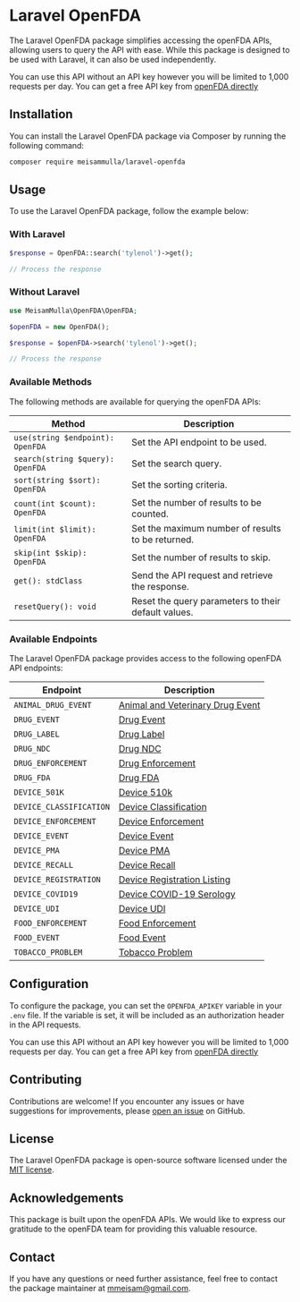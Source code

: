 # Laravel OpenFDA

The Laravel OpenFDA package simplifies accessing the openFDA APIs, allowing users to query the API with ease. While this package is designed to be used with Laravel, it can also be used independently.

You can use this API without an API key however you will be limited to 1,000 requests per day. You can get a free API key from [openFDA directly](https://open.fda.gov/apis/authentication/)

## Installation

You can install the Laravel OpenFDA package via Composer by running the following command:

```bash
composer require meisammulla/laravel-openfda
```

## Usage

To use the Laravel OpenFDA package, follow the example below:

### With Laravel
```php
$response = OpenFDA::search('tylenol')->get();

// Process the response
```

### Without Laravel

```php
use MeisamMulla\OpenFDA\OpenFDA;

$openFDA = new OpenFDA();

$response = $openFDA->search('tylenol')->get();

// Process the response
```

### Available Methods

The following methods are available for querying the openFDA APIs:

| Method                              | Description                                                                              |
|-------------------------------------|------------------------------------------------------------------------------------------|
| `use(string $endpoint): OpenFDA`    | Set the API endpoint to be used.                                                         |
| `search(string $query): OpenFDA`    | Set the search query.                                                                    |
| `sort(string $sort): OpenFDA`       | Set the sorting criteria.                                                                |
| `count(int $count): OpenFDA`        | Set the number of results to be counted.                                                  |
| `limit(int $limit): OpenFDA`        | Set the maximum number of results to be returned.                                         |
| `skip(int $skip): OpenFDA`          | Set the number of results to skip.                                                        |
| `get(): stdClass`                   | Send the API request and retrieve the response.                                           |
| `resetQuery(): void`                | Reset the query parameters to their default values.                                       |

### Available Endpoints

The Laravel OpenFDA package provides access to the following openFDA API endpoints:

| Endpoint                                 | Description                                                                                                 |
|------------------------------------------|-------------------------------------------------------------------------------------------------------------|
| `ANIMAL_DRUG_EVENT`                      | [Animal and Veterinary Drug Event](https://api.fda.gov/animalandveterinary/event.json)                      |
| `DRUG_EVENT`                             | [Drug Event](https://api.fda.gov/drug/event.json)                                                          |
| `DRUG_LABEL`                             | [Drug Label](https://api.fda.gov/drug/label.json)                                                          |
| `DRUG_NDC`                               | [Drug NDC](https://api.fda.gov/drug/ndc.json)                                                              |
| `DRUG_ENFORCEMENT`                       | [Drug Enforcement](https://api.fda.gov/drug/enforcement.json)                                              |
| `DRUG_FDA`                               | [Drug FDA](https://api.fda.gov/drug/drugsfda.json)                                                          |
| `DEVICE_501K`                            | [Device 510k](https://api.fda.gov/device/510k.json)                                                         |
| `DEVICE_CLASSIFICATION`                  | [Device Classification](https://api.fda.gov/device/classification.json)                                      |
| `DEVICE_ENFORCEMENT`                     | [Device Enforcement](https://api.fda.gov/device/enforcement.json)                                            |
| `DEVICE_EVENT`                           | [Device Event](https://api.fda.gov/device/event.json)                                                        |
| `DEVICE_PMA`                             | [Device PMA](https://api.fda.gov/device/pma.json)                                                            |
| `DEVICE_RECALL`                          | [Device Recall](https://api.fda.gov/device/recall.json)                                                      |
| `DEVICE_REGISTRATION`                    | [Device Registration Listing](https://api.fda.gov/device/registrationlisting.json)                            |
| `DEVICE_COVID19`                         | [Device COVID-19 Serology](https://api.fda.gov/device/covid19serology.json)                                  |
| `DEVICE_UDI`                             | [Device UDI](https://api.fda.gov/device/udi.json)                                                            |
| `FOOD_ENFORCEMENT`                       | [Food Enforcement](https://api.fda.gov/food/enforcement.json)                                                |
| `FOOD_EVENT`                             | [Food Event](https://api.fda.gov/food/event.json)                                                            |
| `TOBACCO_PROBLEM`                        | [Tobacco Problem](https://api.fda.gov/tobacco/problem.json)                                                  |

## Configuration

To configure the package, you can set the `OPENFDA_APIKEY` variable in your `.env` file. If the variable is set, it will be included as an authorization header in the API requests.

You can use this API without an API key however you will be limited to 1,000 requests per day. You can get a free API key from [openFDA directly](https://open.fda.gov/apis/authentication/)

## Contributing

Contributions are welcome! If you encounter any issues or have suggestions for improvements, please [open an issue](https://github.com/meisammulla/laravel-openfda/issues) on GitHub.

## License

The Laravel OpenFDA package is open-source software licensed under the [MIT license](https://opensource.org/licenses/MIT).

## Acknowledgements

This package is built upon the openFDA APIs. We would like to express our gratitude to the openFDA team for providing this valuable resource.

## Contact

If you have any questions or need further assistance, feel free to contact the package maintainer at mmeisam@gmail.com.
